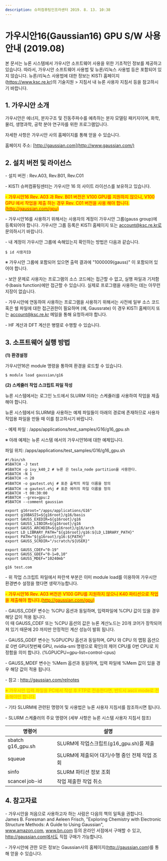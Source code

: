 ```yaml
---
description: 슈퍼컴퓨팅인프라센터 2019. 8. 13. 10:38
---
```


# 가우시안16(Gaussian16) GPU S/W 사용 안내 (2019.08)

본 문서는 뉴론 시스템에서 가우시안 소프트웨어 사용을 위한 기초적인 정보를 제공하고 있습니다. 따라서, 가우시안 소프트웨어 사용법 및 뉴론/리눅스 사용법 등은 포함되어 있지 않습니다. 뉴론/리눅스 사용법에 대한 정보는 KISTI 홈페이지 (https://www.ksc.re.kr)의 기술지원 > 지침서 내 뉴론 사용자 지침서 등을 참고하시기 바랍니다.



## **1. 가우시안 소개**

가우시안은 에너지, 분자구조 및 진동주파수를 예측하는 분자 모델링 패키지이며, 화학, 물리, 생명과학, 공학 분야 연구자를 위한 프로그램입니다.

자세한 사항은 가우시안 사의 홈페이지를 통해 얻을 수 있습니다.

홈페이지 주소: [http://gaussian.com](http://www.gaussian.com/)



## **2. 설치 버전 및 라이선스**

\- 설치 버전 : Rev.A03, Rev.B01, Rev.C01

\- KISTI 슈퍼컴퓨팅센터는 가우시안 16 의 사이트 라이선스를 보유하고 있습니다.

<mark style="color:red;">- 가우시안16 Rev. A03 과 Rev. B01 버전은 V100 GPU를 지원하지 않으니, V100 GPU 에서 작업을 제출 하는 경우 Rev. C01 버전을 사용 해야 합니다.(</mark>[<mark style="color:red;">http://gaussian.com/gpu</mark>](http://gaussian.com/gpu)<mark style="color:red;">)</mark>

\- 가우시안16를 사용하기 위해서는 사용자의 계정이 가우시안 그룹(gauss group)에 등록되어야 합니다. 가우시안 그룹 등록은 KISTI 홈페이지 또는 account@ksc.re.kr로 문의하시기 바랍니다.

\- 내 계정이 가우시안 그룹에 속해있는지 확인하는 방법은 다음과 같습니다.

```
$ id 사용자ID
```

※ 가우시안 그룹에 포함되어 있으면 출력 결과에 "1000009(gauss)" 이 포함되어 있어야 합니다.



\- 보안 문제로 사용자는 프로그램의 소스 코드에는 접근할 수 없고, 실행 파일과 기저함수(basis function)에만 접근할 수 있습니다. 실제로 프로그램을 사용하는 데는 아무런 지장이 없습니다.

\- 가우시안에 연동하여 사용하는 프로그램을 사용하기 위해서는 사전에 일부 소스 코드 혹은 쉘 파일에 대한 접근권한이 필요하며 (예, Gaussrate) 이 경우 KISTI 홈페이지 또는 account@ksc.re.kr 메일을 통해 요청하셔야 합니다.

\- HF 계산과 DFT 계산은 병렬로 수행할 수 있습니다.



## **3. 소프트웨어 실행 방법**

**(1) 환경설정**

가우시안16은 module 명령을 통하여 환경을 로드할 수 있습니다.

```
$ module load gaussian/g16
```



**(2) 스케쥴러 작업 스크립트 파일 작성**

뉴론 시스템에서는 로그인 노드에서 SLURM 이라는 스케쥴러를 사용하여 작업을 제출해야 합니다.

뉴론 시스템에서 SLURM을 사용하는 예제 파일들이 아래의 경로에 존재하므로 사용자 작업용 파일을 만들 때 이를 참고하시기 바랍니다.

\- 예제 파일 : /apps/applications/test\_samples/G16/g16\_gpu.sh



※ 아래 예제는 뉴론 시스템 에서의 가우시안16에 대한 예제입니다.

파일 위치: /apps/applications/test\_samples/G16/g16\_gpu.sh

```
#!/bin/sh
#SBATCH -J test
#SBATCH -p ivy_k40_2 # 뉴론 은 tesla_node partition을 사용한다.
#SBATCH -N 1
#SBATCH -n 20
#SBATCH -o gautest.o%j # 표준 출력의 파일 이름을 정의
#SBATCH -e gautest.e%j # 표준 에러의 파일 이름을 정의
#SBATCH -t 00:30:00
#SBATCH --gres=gpu:2
#SBATCH --comment gaussian

export g16root="/apps/applications/G16"
export g16BASIS=${g16root}/g16/basis
export GAUSS_EXEDIR=${g16root}/g16
export GAUSS_LIBDIR=${g16root}/g16
export GAUSS_ARCHDIR=${g16root}/g16/arch
export LD_LIBRARY_PATH="${g16root}/g16:${LD_LIBRARY_PATH}"
export PATH="${g16root}/g16:${PATH}"
export GAUSS_SCRDIR="/scratch/${USER}"

export GAUSS_CDEF="0-19"
export GAUSS_GDEF="0-1=0,10"
export GAUSS_MDEF="10240mb"

g16 test.com

```

\- 위 작업 스크립트 파일에서 파란색 부분은 이미 module load를 이용하여 가우시안 환경변수 설정을 했다면 생략가능합니다.

<mark style="color:red;">- 가우시안16 Rev. A03 버전은 V100 GPU를 지원하지 않으니 K40 파티션으로 작업을 제출해야 합니다.(</mark>[<mark style="color:red;">http://gaussian.com/gpu</mark>](http://gaussian.com/gpu)<mark style="color:red;">)</mark>

\- GAUSS\_CDEF 변수는 %CPU 옵션과 동일하며, 입력파일에 %CPU 값이 있을 경우 해당 값이 적용 됩니다.\
이 때 GAUSS\_CDEF 또는 %CPU 옵션의 값은 뉴론 계산노드는 20개 코어가 장착되어져 있기 때문에 20 까지만 안정적인 계산 성능이 발휘 됩니다.

\- GAUSS\_GDEF 변수는 %GPUCPU 옵션과 동일하며, GPU 와 CPU 의 맵핑 옵션으로 0번 GPU(첫번째 GPU, nvidia-smi 명령으로 확인)의 제어 CPU를 0번 CPU로 지정함을 의미 합니다. (%GPUCPU=gpu-list=control-cpus)

\- GAUSS\_MDEF 변수는 %Mem 옵션과 동일하며, 입력 파일에 %Mem 값이 있을 경우 해당 값이 적용 됩니다.

\- 참고 : http://gaussian.com/relnotes



<mark style="color:orange;">※ 가우시안 입력 파일을 PC에서 작성 후 FTP로 전송한다면, 반드시 ascii mode로 전송해야만 합니다.</mark>

\- 기타 SLURM에 관련된 명령어 및 사용법은 뉴론 사용자 지침서를 참조하시면 됩니다.



\- SLURM 스케쥴러의 주요 명령어 (세부 사항은 뉴론 시스템 사용자 지침서 참조)

| **명령어**            | **설명**                         |
| ------------------ | ------------------------------ |
| sbatch g16\_gpu.sh | SLURM에 작업스크립트(g16\_gpu.sh)를 제출 |
| squeue             | SLURM에 제출되어 대기/수행 중인 전체 작업 조회  |
| sinfo              | SLURM 파티션 정보 조회                |
| scancel job-id     | 작업 제출한 작업 취소                   |



## **4. 참고자료**

\- 가우시안을 처음으로 사용하고자 하는 사람은 다음의 책의 일독을 권합니다.\
James B. Foresman and Aeleen Frisch, "Exploring Chemistry with Electronic Structure Methods: A Guide to Using Gaussian",\
www.amazon.com, www.bn.com 등의 온라인 서점에서 구매할 수 있고, http://gaussian.com에서도 직접 구매가 가능합니다.

\- 가우시안에 관한 모든 정보는 Gaussian사의 홈페이지(http://gaussian.com)를 통해 얻을 수 있습니다.
